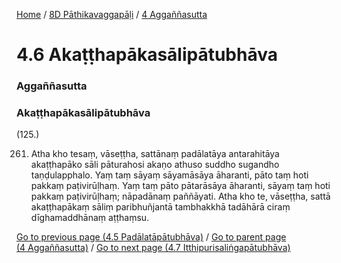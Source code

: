 
[Home](/) / [8D Pāthikavaggapāḷi](../../8D.md) / [4 Aggaññasutta](../4.md)

# 4.6 Akaṭṭhapākasālipātubhāva

### Aggaññasutta

### Akaṭṭhapākasālipātubhāva

(125.)

261. Atha kho tesaṃ, vāseṭṭha, sattānaṃ padālatāya antarahitāya akaṭṭhapāko sāli pāturahosi akaṇo athuso suddho sugandho taṇḍulapphalo. Yaṃ taṃ sāyaṃ sāyamāsāya āharanti, pāto taṃ hoti pakkaṃ paṭivirūḷhaṃ. Yaṃ taṃ pāto pātarāsāya āharanti, sāyaṃ taṃ hoti pakkaṃ paṭivirūḷhaṃ; nāpadānaṃ paññāyati. Atha kho te, vāseṭṭha, sattā akaṭṭhapākaṃ sāliṃ paribhuñjantā tambhakkhā tadāhārā ciraṃ dīghamaddhānaṃ aṭṭhaṃsu.

[Go to previous page (4.5 Padālatāpātubhāva)](4.5.md) / [Go to parent page (4 Aggaññasutta)](../4.md) / [Go to next page (4.7 Itthipurisaliṅgapātubhāva)](4.7.md)


